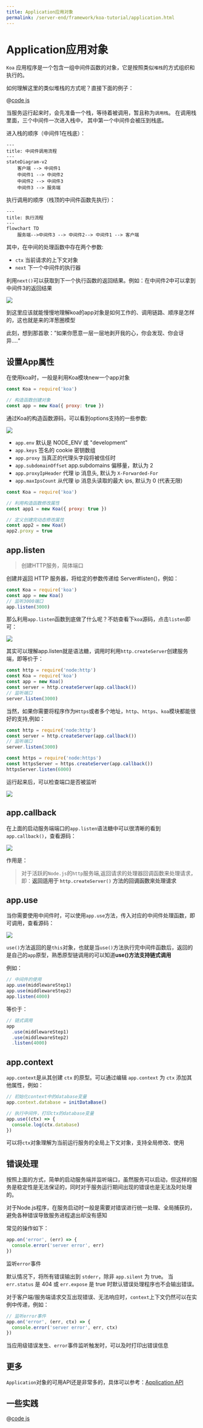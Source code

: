 ```yaml
---
title: Application应用对象
permalink: /server-end/framework/koa-tutorial/application.html
---
```


# Application应用对象

`Koa` 应用程序是一个包含一组中间件函数的对象，它是按照类似`堆栈`的方式组织和执行的。

如何理解这里的类似堆栈的方式呢？直接下面的例子：

@[code js](@code/koa/koa-run-sort.js)

当服务运行起来时，会先准备一个栈，等待着被调用，暂且称为`调用栈`。 在调用栈里面，三个中间件一次进入栈中，
其中第一个中间件会被压到栈底。

进入栈的顺序（中间件1在栈底）：

```mermaid
---
title: 中间件调用流程
---
stateDiagram-v2
    客户端 --> 中间件1
    中间件1 --> 中间件2
    中间件2 --> 中间件3
    中间件3 --> 服务端
```

执行调用的顺序（栈顶的中间件函数先执行）：

```mermaid
---
title: 执行流程
---
flowchart TD
    服务端-->中间件3 --> 中间件2--> 中间件1 --> 客户端
```

其中，在中间的处理函数中存在两个参数:

- `ctx` 当前请求的上下文对象
- `next` 下一个中间件的执行器

利用`next()`可以获取到下一个执行函数的返回结果。例如：在中间件2中可以拿到中间件3的返回结果

![](../images/koa-run-sort.png)

到这里应该就能慢慢地理解koa的app对象是如何工作的、调用链路、顺序是怎样的，这也就是来的洋葱圈模型

此刻，想到那首歌：”如果你愿意一层一层地剥开我的心，你会发现、你会讶异....“

## 设置App属性

在使用koa时，一般是利用Koa模块new一个app对象

```js
const Koa = require('koa')

// 构造函数创建对象
const app = new Koa({ proxy: true })
```

通过Koa的构造函数源码，可以看到options支持的一些参数:

![](../images/koa-constructor.png)

- `app.env` 默认是 NODE_ENV 或 "development"
- `app.keys` 签名的 cookie 密钥数组
- `app.proxy` 当真正的代理头字段将被信任时
- `app.subdomainOffset` app.subdomains 偏移量，默认为 2
- `app.proxyIpHeader` 代理 ip 消息头, 默认为 `X-Forwarded-For`
- `app.maxIpsCount` 从代理 ip 消息头读取的最大 ips, 默认为 0 (代表无限)

```js
const Koa = require('koa')

// 利用构造函数修改属性
const app1 = new Koa({ proxy: true })

// 定义创建完动态修改属性
const app2 = new Koa()
app2.proxy = true
```

## app.listen

> 创建HTTP服务，简体端口

创建并返回 HTTP 服务器，将给定的参数传递给 Server#listen()，例如：

```js
const Koa = require('koa')
const app = new Koa()
// 监听3000端口
app.listen(3000)
```

那么利用`app.listen`函数到底做了什么呢？不妨查看下`koa`源码，点击`listen`即可：

![](../images/app-listen.png)

其实可以理解app.listen就是语法糖，调用时利用`http.createServer`创建服务端，即等价于：

```js
const http = require('node:http')
const Koa = require('koa')
const app = new Koa()
const server = http.createServer(app.callback())
// 监听端口
server.listen(3000)
```

当然，如果你需要将程序作为`Https`或者多个地址，`http`、`https`、`koa`模块都能很好的支持,例如：

```js
const http = require('node:http')
const server = http.createServer(app.callback())
// 监听端口
server.listen(3000)

const https = require('node:https')
const httpsServer = https.createServer(app.callback())
httpsServer.listen(6000)
```

运行起来后，可以检查端口是否被监听

![](../images/app-listen-port.png)

## app.callback

在上面的启动服务端端口的`app.listen`语法糖中可以很清晰的看到`app.callback()`，查看源码：

![](../images/app-callback.png)

作用是：

> 对于活跃的`Node.js`的`http`服务端,返回请求的处理器回调函数来处理请求，即：**返回适用于 `http.createServer()` 方法的回调函数来处理请求**

## app.use

当你需要使用中间件时，可以使用`app.use`方法，传入对应的中间件处理函数，即可调用，查看源码：

![](../images/app-use.png)

`use()`方法返回的是`this`对象，也就是当`use()`方法执行完中间件函数后，返回的是自己的`app`原型，熟悉原型链调用的可以知道**use()方法支持链式调用**

例如：

```js
// 中间件的使用
app.use(middlewareStep1)
app.use(middlewareStep2)
app.listen(4000)
```

等价于：

```js
// 链式调用
app
  .use(middlewareStep1)
  .use(middlewareStep2)
  .listen(4000)
```

## app.context

`app.context`是从其创建 `ctx` 的原型。可以通过编辑 `app.context` 为 `ctx` 添加其他属性，例如：

```js
// 初始化context中的database变量
app.context.database = initDataBase()

// 执行中间件，打印ctx的database变量
app.use((ctx) => {
  console.log(ctx.database)
})
```

可以将`ctx`对象理解为当前运行服务的全局上下文对象，支持全局修改、使用

## 错误处理

按照上面的方式，简单的启动服务端并监听端口，虽然服务可以启动，但这样的服务是稳定性是无法保证的，同时对于服务运行期间出现的错误也是无法及时处理的。

对于Node.js程序，在服务启动时一般是需要对错误进行统一处理、全局捕获的，避免各种错误导致服务进程退出却没有感知

常见的操作如下：

```js
app.on('error', (err) => {
  console.error('server error', err)
})
```

监听`error`事件

默认情况下，将所有错误输出到 `stderr`，除非 `app.silent` 为 true。
当 `err.status` 是 404 或 `err.expose` 是 true 时默认错误处理程序也不会输出错误。

对于客户端/服务端请求交互出现错误、无法响应时，`context`上下文仍然可以在实例中传递，例如：

```js
// 监听error事件
app.on('error', (err, ctx) => {
  console.error('server error', err, ctx)
})
```

当应用级错误发生、`error`事件监听触发时，可以及时打印出错误信息

## 更多

`Application`对象的可用API还是非常多的，具体可以参考：[Application API](https://github.com/koajs/koa/blob/master/lib/application.js)

## 一些实践

@[code js](@code/koa/koa-app.js)

